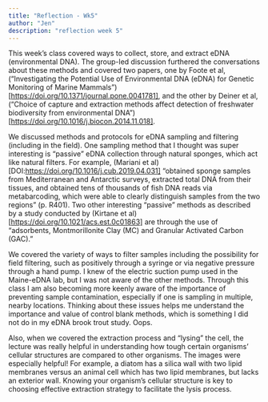 ```yaml
---
title: "Reflection - Wk5"
author: "Jen" 
description: "reflection week 5"
---
```


This week’s class covered ways to collect, store, and extract eDNA (environmental DNA). The group-led discussion furthered the conversations about these methods and covered two papers, one by Foote et al, (“Investigating the Potential Use of Environmental DNA (eDNA) for Genetic Monitoring of Marine Mammals”)[https://doi.org/10.1371/journal.pone.0041781], and the other by Deiner et al, (“Choice of capture and extraction methods affect detection of freshwater biodiversity from environmental DNA”)[https://doi.org/10.1016/j.biocon.2014.11.018]. 

We discussed methods and protocols for eDNA sampling and filtering (including in the field). One sampling method that I thought was super interesting is “passive” eDNA collection through natural sponges, which act like natural filters. For example, (Mariani et al)[DOI:https://doi.org/10.1016/j.cub.2019.04.031] “obtained sponge samples from Mediterranean and Antarctic surveys, extracted total DNA from their tissues, and obtained tens of thousands of fish DNA reads via metabarcoding, which were able to clearly distinguish samples from the two regions” (p. R401). Two other interesting “passive” methods as described by a study conducted by (Kirtane et al)[https://doi.org/10.1021/acs.est.0c01863] are through the use of “adsorbents, Montmorillonite Clay (MC) and Granular Activated Carbon (GAC).”

We covered the variety of ways to filter samples including the possibility for field filtering, such as positively through a syringe or via negative pressure through a hand pump. I knew of the electric suction pump used in the Maine-eDNA lab, but I was not aware of the other methods. Through this class I am also becoming more keenly aware of the importance of preventing sample contamination, especially if one is sampling in multiple, nearby locations. Thinking about these issues helps me understand the importance and value of control blank methods, which is something I did not do in my eDNA brook trout study. Oops.

Also, when we covered the extraction process and “lysing” the cell, the lecture was really helpful in understanding how tough certain organisms’ cellular structures are compared to other organisms. The images were especially helpful! For example, a diatom has a silica wall with two lipid membranes versus an animal cell which has two lipid membranes, but lacks an exterior wall. Knowing your organism’s cellular structure is key to choosing effective extraction strategy to facilitate the lysis process.
